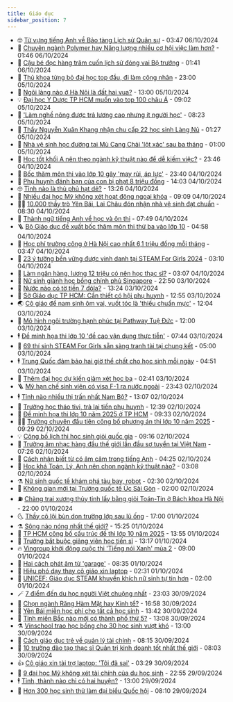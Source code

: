 ```yaml
---
title: Giáo dục
sidebar_position: 7
---
```


<!-- vnexpress-giao-duc:START -->
- 🤓 [Từ vựng tiếng Anh về Bảo tàng Lịch sử Quân sự](https://vnexpress.net/tu-vung-tieng-anh-ve-bao-tang-lich-su-quan-su-4800779.html) - 03:47 06/10/2024
- 🦆 [Chuyên ngành Polymer hay Năng lượng nhiều cơ hội việc làm hơn?](https://vnexpress.net/chuyen-nganh-polymer-hay-nang-luong-nhieu-co-hoi-viec-lam-hon-4800655.html) - 01:46 06/10/2024
- 🦩 [Cậu bé đọc hàng trăm cuốn lịch sử đóng vai Bộ trưởng](https://vnexpress.net/cau-be-doc-hang-tram-cuon-lich-su-dong-vai-bo-truong-4799279.html) - 01:41 06/10/2024
- 🌮 [Thủ khoa từng bỏ đại học top đầu, đi làm công nhân](https://vnexpress.net/thu-khoa-tung-bo-dai-hoc-top-dau-di-lam-cong-nhan-4800307.html) - 23:00 05/10/2024
- 🔭 [Ngôi làng nào ở Hà Nội là đất hai vua?](https://vnexpress.net/ngoi-lang-nao-o-ha-noi-la-dat-hai-vua-4800420.html) - 13:00 05/10/2024
- 💡 [Đại học Y Dược TP HCM muốn vào top 100 châu Á](https://vnexpress.net/dai-hoc-y-duoc-tp-hcm-muon-vao-top-100-chau-a-4800587.html) - 09:02 05/10/2024
- 🥰 [&#39;Làm nghề nông được trả lương cao nhưng ít người học&#39;](https://vnexpress.net/lam-nghe-nong-duoc-tra-luong-cao-nhung-it-nguoi-hoc-4800475.html) - 08:23 05/10/2024
- 🐲 [Thầy Nguyễn Xuân Khang nhận chu cấp 22 học sinh Làng Nủ](https://vnexpress.net/thay-nguyen-xuan-khang-nhan-chu-cap-22-hoc-sinh-lang-nu-4800395.html) - 01:27 05/10/2024
- 🦒 [Nhà vệ sinh học đường tại Mù Cang Chải &#39;lột xác&#39; sau ba tháng](https://vnexpress.net/nha-ve-sinh-hoc-duong-tai-mu-cang-chai-lot-xac-sau-ba-thang-4800289.html) - 01:00 05/10/2024
- 🦆 [Học tốt khối A nên theo ngành kỹ thuật nào để dễ kiếm việc?](https://vnexpress.net/hoc-tot-khoi-a-nen-theo-nganh-ky-thuat-nao-de-de-kiem-viec-4797856.html) - 23:46 04/10/2024
- 🧰 [Bốc thăm môn thi vào lớp 10 gây &#39;may rủi, áp lực&#39;](https://vnexpress.net/boc-tham-mon-thi-vao-lop-10-gay-may-rui-ap-luc-4800402.html) - 23:40 04/10/2024
- 🐘 [Phụ huynh đánh bạn của con bị phạt 8 triệu đồng](https://vnexpress.net/phu-huynh-danh-ban-cua-con-bi-phat-8-trieu-dong-4800287.html) - 14:03 04/10/2024
- 🤓 [Tỉnh nào là thủ phủ hạt dẻ?](https://vnexpress.net/tinh-nao-la-thu-phu-hat-de-4800267.html) - 13:26 04/10/2024
- 🧰 [Nhiều đại học Mỹ không xét hoạt động ngoại khóa](https://vnexpress.net/nhieu-dai-hoc-my-khong-xet-hoat-dong-ngoai-khoa-4799859.html) - 09:09 04/10/2024
- 🧑‍💻 [10.000 thầy trò Yên Bái, Lai Châu đón nhận nhà vệ sinh đạt chuẩn](https://vnexpress.net/10-000-thay-tro-yen-bai-lai-chau-don-nhan-nha-ve-sinh-dat-chuan-4800284.html) - 08:30 04/10/2024
- 🫶 [Thành ngữ tiếng Anh về học và ôn thi](https://vnexpress.net/thanh-ngu-tieng-anh-ve-hoc-va-on-thi-4800259.html) - 07:49 04/10/2024
- 🪜 [Bộ Giáo dục đề xuất bốc thăm môn thi thứ ba vào lớp 10](https://vnexpress.net/bo-giao-duc-de-xuat-boc-tham-mon-thi-thu-ba-vao-lop-10-4800185.html) - 04:58 04/10/2024
- 🎊 [Học phí trường công ở Hà Nội cao nhất 6,1 triệu đồng mỗi tháng](https://vnexpress.net/hoc-phi-truong-cong-o-ha-noi-cao-nhat-6-1-trieu-dong-moi-thang-4800092.html) - 03:47 04/10/2024
- 🧐 [23 ý tưởng bền vững được vinh danh tại STEAM For Girls 2024](https://vnexpress.net/23-y-tuong-ben-vung-duoc-vinh-danh-tai-steam-for-girls-2024-4799904.html) - 03:10 04/10/2024
- 🌈 [Làm ngân hàng, lương 12 triệu có nên học thạc sĩ?](https://vnexpress.net/lam-ngan-hang-luong-12-trieu-co-nen-hoc-thac-si-4799228.html) - 03:07 04/10/2024
- 🥰 [Nữ sinh giành học bổng chính phủ Singapore](https://vnexpress.net/nu-sinh-gianh-hoc-bong-chinh-phu-singapore-4798784.html) - 22:50 03/10/2024
- 🎡 [Nước nào có tờ tiền 7 đôla?](https://vnexpress.net/nuoc-nao-co-to-tien-7-dola-4799946.html) - 13:24 03/10/2024
- 🎊 [Sở Giáo dục TP HCM: Cần thiết có hội phụ huynh](https://vnexpress.net/so-giao-duc-tp-hcm-can-thiet-co-hoi-phu-huynh-4799953.html) - 12:55 03/10/2024
- 🌏 [Cô giáo để nam sinh ôm vai, vuốt tóc là &#39;thiếu chuẩn mực&#39;](https://vnexpress.net/co-giao-de-nam-sinh-om-vai-vuot-toc-la-thieu-chuan-muc-4799982.html) - 12:04 03/10/2024
- 🥸 [Mô hình ngôi trường hạnh phúc tại Pathway Tuệ Đức](https://vnexpress.net/mo-hinh-ngoi-truong-hanh-phuc-tai-pathway-tue-duc-4797646.html) - 12:00 03/10/2024
- 🕴 [Đề minh họa thi lớp 10 &#39;đề cao vận dụng thực tiễn&#39;](https://vnexpress.net/de-minh-hoa-thi-lop-10-de-cao-van-dung-thuc-tien-4799754.html) - 07:44 03/10/2024
- 💂 [69 thí sinh STEAM For Girls sẵn sàng tranh tài tại chung kết](https://vnexpress.net/69-thi-sinh-steam-for-girls-san-sang-tranh-tai-tai-chung-ket-4799767.html) - 05:00 03/10/2024
- 🕴 [Trung Quốc đảm bảo hai giờ thể chất cho học sinh mỗi ngày](https://vnexpress.net/trung-quoc-dam-bao-hai-gio-the-chat-cho-hoc-sinh-moi-ngay-4799709.html) - 04:51 03/10/2024
- 🌋 [Thêm đại học dự kiến giảm xét học bạ](https://vnexpress.net/them-dai-hoc-du-kien-giam-xet-hoc-ba-4799637.html) - 02:41 03/10/2024
- 🪜 [Mỹ hạn chế sinh viên có visa F-1 ra nước ngoài](https://vnexpress.net/my-han-che-sinh-vien-co-visa-f-1-ra-nuoc-ngoai-4799399.html) - 23:43 02/10/2024
- 🕴 [Tỉnh nào nhiều thị trấn nhất Nam Bộ?](https://vnexpress.net/tinh-nao-nhieu-thi-tran-nhat-nam-bo-4799529.html) - 13:07 02/10/2024
- 🎃 [Trường học tháo tivi, trả lại tiền phụ huynh](https://vnexpress.net/truong-hoc-thao-tivi-tra-lai-tien-phu-huynh-4799540.html) - 12:39 02/10/2024
- 🦏 [Đề minh họa thi lớp 10 năm 2025 ở TP HCM](https://vnexpress.net/de-minh-hoa-thi-lop-10-nam-2025-o-tp-hcm-4799481.html) - 09:33 02/10/2024
- 🧑‍🏫 [Trường chuyên đầu tiên công bố phương án thi lớp 10 năm 2025](https://vnexpress.net/truong-chuyen-dau-tien-cong-bo-phuong-an-thi-lop-10-nam-2025-4799444.html) - 09:29 02/10/2024
- 💡 [Công bố lịch thi học sinh giỏi quốc gia](https://vnexpress.net/cong-bo-lich-thi-hoc-sinh-gioi-quoc-gia-4799459.html) - 09:16 02/10/2024
- 🐎 [Trường âm nhạc hàng đầu thế giới lần đầu sơ tuyển tại Việt Nam](https://vnexpress.net/truong-am-nhac-hang-dau-the-gioi-lan-dau-so-tuyen-tai-viet-nam-4799159.html) - 07:26 02/10/2024
- 🧰 [Cách nhận biết từ có âm câm trong tiếng Anh](https://vnexpress.net/cach-nhan-biet-tu-co-am-cam-trong-tieng-anh-4799336.html) - 04:25 02/10/2024
- 🙉 [Học khá Toán, Lý, Anh nên chọn ngành kỹ thuật nào?](https://vnexpress.net/hoc-kha-toan-ly-anh-nen-chon-nganh-ky-thuat-nao-4799149.html) - 03:08 02/10/2024
- ⚗️ [Nữ sinh quốc tế khám phá tàu bay, robot](https://vnexpress.net/nu-sinh-quoc-te-kham-pha-tau-bay-robot-4799058.html) - 02:30 02/10/2024
- 🌝 [Không gian mới tại Trường quốc tế Úc Sài Gòn](https://vnexpress.net/khong-gian-moi-tai-truong-quoc-te-uc-sai-gon-4798955.html) - 02:00 02/10/2024
- ⛽️ [Chàng trai xương thủy tinh lấy bằng giỏi Toán-Tin ở Bách khoa Hà Nội](https://vnexpress.net/chang-trai-xuong-thuy-tinh-lay-bang-gioi-toan-tin-o-bach-khoa-ha-noi-4798900.html) - 22:00 01/10/2024
- 🌜 [Thầy cô lội bùn dọn trường lớp sau lũ ống](https://vnexpress.net/thay-co-loi-bun-don-truong-lop-sau-lu-ong-4799117.html) - 17:00 01/10/2024
- ⚗️ [Sông nào nóng nhất thế giới?](https://vnexpress.net/song-nao-nong-nhat-the-gioi-4799063.html) - 15:25 01/10/2024
- 🧰 [TP HCM công bố cấu trúc đề thi lớp 10 năm 2025](https://vnexpress.net/tp-hcm-cong-bo-cau-truc-de-thi-lop-10-nam-2025-4799128.html) - 13:55 01/10/2024
- 🤗 [Trường bắt buộc giảng viên học tiến sĩ](https://vnexpress.net/truong-bat-buoc-giang-vien-hoc-tien-si-4799014.html) - 13:17 01/10/2024
- 🔥 [Vingroup khởi động cuộc thi &#39;Tiếng nói Xanh&#39; mùa 2](https://vnexpress.net/vingroup-khoi-dong-cuoc-thi-tieng-noi-xanh-mua-2-4798986.html) - 09:00 01/10/2024
- 💪 [Hai cách phát âm từ &#39;garage&#39;](https://vnexpress.net/hai-cach-phat-am-tu-garage-4799002.html) - 08:35 01/10/2024
- 💂 [Hiệu phó dạy thay cô giáo xin laptop](https://vnexpress.net/hieu-pho-day-thay-co-giao-xin-laptop-4798767.html) - 02:31 01/10/2024
- 🌮 [UNICEF: Giáo dục STEAM khuyến khích nữ sinh tự tin hơn](https://vnexpress.net/unicef-giao-duc-steam-khuyen-khich-nu-sinh-tu-tin-hon-4798766.html) - 02:00 01/10/2024
- 🪄 [7 điểm đến du học người Việt chuộng nhất](https://vnexpress.net/7-diem-den-du-hoc-nguoi-viet-chuong-nhat-4798665.html) - 23:03 30/09/2024
- 🎡 [Chọn ngành Răng Hàm Mặt hay Kinh tế?](https://vnexpress.net/chon-nganh-rang-ham-mat-hay-kinh-te-4798659.html) - 16:58 30/09/2024
- 🌈 [Yên Bái miễn học phí cho tất cả học sinh](https://vnexpress.net/yen-bai-mien-hoc-phi-cho-tat-ca-hoc-sinh-4798679.html) - 13:42 30/09/2024
- 🎊 [Tỉnh miền Bắc nào mới có thành phố thứ 5?](https://vnexpress.net/tinh-mien-bac-nao-moi-co-thanh-pho-thu-5-4798657.html) - 13:08 30/09/2024
- ⚗️ [Vinschool trao học bổng cho 30 học sinh vượt khó](https://vnexpress.net/vinschool-trao-hoc-bong-cho-30-hoc-sinh-vuot-kho-4798667.html) - 13:00 30/09/2024
- 🌁 [Cách giáo dục trẻ về quản lý tài chính](https://vnexpress.net/cach-giao-duc-tre-ve-quan-ly-tai-chinh-4798577.html) - 08:15 30/09/2024
- 🦏 [10 trường đào tạo thạc sĩ Quản trị kinh doanh tốt nhất thế giới](https://vnexpress.net/10-truong-dao-tao-thac-si-quan-tri-kinh-doanh-tot-nhat-the-gioi-4798387.html) - 08:03 30/09/2024
- 👍 [Cô giáo xin tài trợ laptop: &#39;Tôi đã sai&#39;](https://vnexpress.net/co-giao-xin-tai-tro-laptop-toi-da-sai-4798438.html) - 03:29 30/09/2024
- 🌈 [9 đại học Mỹ không xét tài chính của du học sinh](https://vnexpress.net/9-dai-hoc-my-khong-xet-tai-chinh-cua-du-hoc-sinh-4794998.html) - 22:55 29/09/2024
- 🕴 [Tỉnh, thành nào chỉ có hai huyện?](https://vnexpress.net/tinh-thanh-nao-chi-co-hai-huyen-4798272.html) - 13:00 29/09/2024
- 🧰 [Hơn 300 học sinh thử làm đại biểu Quốc hội](https://vnexpress.net/hon-300-hoc-sinh-thu-lam-dai-bieu-quoc-hoi-4798219.html) - 08:10 29/09/2024<!-- vnexpress-giao-duc:END -->
